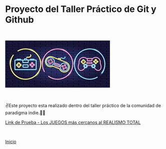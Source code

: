 # Proyecto del Taller Práctico de Git y Github

<br>

![barner](./docs/assets/images/barner.png)

<br>

✌Este proyecto esta realizado dentro del taller práctico de la comunidad de paradigma indie.🐱‍👤

[Link de Prueba - Los JUEGOS más cercanos al REALISMO TOTAL](https://youtu.be/lv2ioKmgRFI)

<br>

[Inicio](./docs/index.md)

